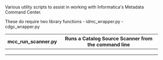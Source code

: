 Various utility scripts to assist in working with Informatica's Metadata Command Center.

These do require two library functions
    - idmc_wrapper.py
    - cdgc_wrapper.py

|mcc_run_scanner.py   | Runs a Catalog Source Scanner from the command line |
|---|-----------------------------------------------------|
|   |                                                     |
|   |                                                     |
|   |                                                     |
